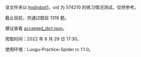 该文件夹以 [hydrobot1](https://www.luogu.com.cn/user/574210#practice)，uid 为 574210 的练习情况测试，仅供参考。

截止目前，共通过题目 1318 题。

建议查看 [accepted_dict.json](https://github.com/Daijianghao/Luogu-Practice-Spider/blob/main/574210/accepted_dict.json)。

爬取时间：2022 年 6 月 29 日 17:30。

使用环境：Luogu-Practice-Spider rc 1.1.0。
